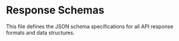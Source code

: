 # Response Schemas

This file defines the JSON schema specifications for all API response formats and data structures.
